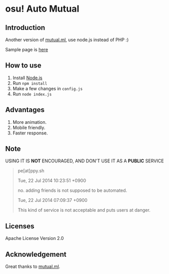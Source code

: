 osu! Auto Mutual
================

## Introduction
Another version of [mutual.ml](https://github.com/iebb/mutual.ml), use node.js instead of PHP :)

Sample page is [here](https://blog.dimension.moe/osu/)

## How to use
1. Install [Node.js](https://nodejs.org/en/)
2. Run `npm install`
3. Make a few changes in `config.js`
4. Run `node index.js`

## Advantages
1. More animation.
2. Mobile friendly.
3. Faster response.

## Note
USING IT IS **NOT** ENCOURAGED, AND DON'T USE IT AS A **PUBLIC** SERVICE

> pe[at]ppy.sh
> 
> Tue, 22 Jul 2014 10:23:51 +0900
> 
> no. adding friends is not supposed to be automated.
> 
> Tue, 22 Jul 2014 07:09:37 +0900
> 
> This kind of service is not acceptable and puts users at danger.

## Licenses
Apache License Version 2.0

## Acknowledgement
Great thanks to [mutual.ml](https://github.com/iebb/mutual.ml).

